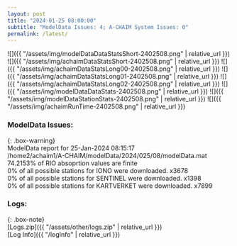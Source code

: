 ```yaml
---
layout: post
title: "2024-01-25 08:00:00"
subtitle: "ModelData Issues: 4; A-CHAIM System Issues: 0"
permalink: /latest/
---
```


![]({{ "/assets/img/modelDataDataStatsShort-2402508.png" | relative_url }})
![]({{ "/assets/img/achaimDataStatsShort-2402508.png" | relative_url }})
![]({{ "/assets/img/achaimDataStatsLong00-2402508.png" | relative_url }})
![]({{ "/assets/img/achaimDataStatsLong01-2402508.png" | relative_url }})
![]({{ "/assets/img/achaimDataStatsLong02-2402508.png" | relative_url }})
![]({{ "/assets/img/modelDataDataStats-2402508.png" | relative_url }})
![]({{ "/assets/img/modelDataStationStats-2402508.png" | relative_url }})
![]({{ "/assets/img/achaimRunTime-2402508.png" | relative_url }})


### ModelData Issues:  
  
{: .box-warning}  
 ModelData report for 25-Jan-2024 08:15:17   
 /home2/achaim1/A-CHAIM/modelData/2024/025/08/modelData.mat   
 74.2153% of RIO absoprtion values are finite   
 0% of all possible stations for IONO were downloaded. x3678   
 0% of all possible stations for SENTINEL were downloaded. x1398   
 0% of all possible stations for KARTVERKET were downloaded. x7899   
  


### Logs:  
  
{: .box-note}  
[Logs.zip]({{ "/assets/other/logs.zip" | relative_url }})  
[Log Info]({{ "/logInfo" | relative_url }})  
